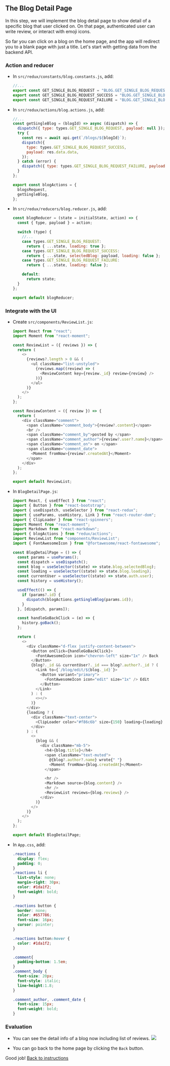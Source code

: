 ## The Blog Detail Page

In this step, we will implement the blog detail page to show detail of a specific blog that user clicked on. On that page, authenticated user can write review, or interact with emoji icons.

So far you can click on a blog on the home page, and the app will redirect you to a blank page with just a title. Let's start with getting data from the backend API.

### Action and reducer

- In `src/redux/constants/blog.constants.js`, add:
  ```javascript
  //...
  export const GET_SINGLE_BLOG_REQUEST = "BLOG.GET_SINGLE_BLOG_REQUEST";
  export const GET_SINGLE_BLOG_REQUEST_SUCCESS = "BLOG.GET_SINGLE_BLOG_REQUEST_SUCCESS";
  export const GET_SINGLE_BLOG_REQUEST_FAILURE = "BLOG.GET_SINGLE_BLOG_REQUEST_FAILURE";
  ```
- In `src/redux/actions/blog.actions.js`, add:
  ```javascript
  //...
  const getSingleBlog = (blogId) => async (dispatch) => {
    dispatch({ type: types.GET_SINGLE_BLOG_REQUEST, payload: null });
    try {
      const res = await api.get(`/blogs/${blogId}`);
      dispatch({
        type: types.GET_SINGLE_BLOG_REQUEST_SUCCESS,
        payload: res.data.data,
      });
    } catch (error) {
      dispatch({ type: types.GET_SINGLE_BLOG_REQUEST_FAILURE, payload: error });
    }
  };

  export const blogActions = {
    blogsRequest,
    getSingleBlog,
  };
  ```
- In `src/redux/reducers/blog.reducer.js`, add:
  ```javascript
  const blogReducer = (state = initialState, action) => {
    const { type, payload } = action;

    switch (type) {
      //...
      case types.GET_SINGLE_BLOG_REQUEST:
        return { ...state, loading: true };
      case types.GET_SINGLE_BLOG_REQUEST_SUCCESS:
        return { ...state, selectedBlog: payload, loading: false };
      case types.GET_SINGLE_BLOG_REQUEST_FAILURE:
        return { ...state, loading: false };

      default:
        return state;
    }
  };

  export default blogReducer;
  ```

### Integrate with the UI 

- Create `src/components/ReviewList.js`:
  ```javascript
  import React from "react";
  import Moment from "react-moment";

  const ReviewList = ({ reviews }) => {
    return (
      <>
        {reviews?.length > 0 && (
          <ul className="list-unstyled">
            {reviews.map((review) => (
              <ReviewContent key={review._id} review={review} />
            ))}
          </ul>
        )}
      </>
    );
  };

  const ReviewContent = ({ review }) => {
    return (
      <div className="comment">
        <span className="comment_body">{review?.content}</span>
        <br />
        <span className="comment_by">posted by </span>
        <span className="comment_author">{review?.user?.name}</span>
        <span className="comment_on"> on </span>
        <span className="comment_date">
          <Moment fromNow>{review?.createdAt}</Moment>
        </span>
      </div>
    );
  };

  export default ReviewList;
  ```

- In `BlogDetailPage.js`:
  ```javascript
  import React, { useEffect } from "react";
  import { Button } from "react-bootstrap";
  import { useDispatch, useSelector } from "react-redux";
  import { useParams, useHistory, Link } from "react-router-dom";
  import { ClipLoader } from "react-spinners";
  import Moment from "react-moment";
  import Markdown from "react-markdown";
  import { blogActions } from "redux/actions";
  import ReviewList from "components/ReviewList";
  import { FontAwesomeIcon } from "@fortawesome/react-fontawesome";

  const BlogDetailPage = () => {
    const params = useParams();
    const dispatch = useDispatch();
    const blog = useSelector((state) => state.blog.selectedBlog);
    const loading = useSelector((state) => state.blog.loading);
    const currentUser = useSelector((state) => state.auth.user);
    const history = useHistory();

    useEffect(() => {
      if (params?.id) {
        dispatch(blogActions.getSingleBlog(params.id));
      }
    }, [dispatch, params]);

    const handleGoBackClick = (e) => {
      history.goBack();
    };

    return (
      <>
        <div className="d-flex justify-content-between">
          <Button onClick={handleGoBackClick}>
            <FontAwesomeIcon icon="chevron-left" size="1x" /> Back
          </Button>
          {blog?._id && currentUser?._id === blog?.author?._id ? (
            <Link to={`/blog/edit/${blog._id}`}>
              <Button variant="primary">
                <FontAwesomeIcon icon="edit" size="1x" /> Edit
              </Button>
            </Link>
          ) : (
            <></>
          )}
        </div>
        {loading ? (
          <div className="text-center">
            <ClipLoader color="#f86c6b" size={150} loading={loading} />
          </div>
        ) : (
          <>
            {blog && (
              <div className="mb-5">
                <h4>{blog.title}</h4>
                <span className="text-muted">
                  @{blog?.author?.name} wrote{" "}
                  <Moment fromNow>{blog.createdAt}</Moment>
                </span>

                <hr />
                <Markdown source={blog.content} />
                <hr />
                <ReviewList reviews={blog.reviews} />
              </div>
            )}
          </>
        )}
      </>
    );
  };

  export default BlogDetailPage;
  ```

- In `App.css`, add:
  ```css
  .reactions {
    display: flex;
    padding: 0;
  }
  .reactions li {
    list-style: none;
    margin-right: 30px;
    color: #1da1f2;
    font-weight: bold;
  }

  .reactions button {
    border: none;
    color: #657786;
    font-size: 16px;
    cursor: pointer;
  }

  .reactions button:hover {
    color: #1da1f2;
  }

  .comment{
    padding-bottom: 1.5em;
  }
  .comment_body {
    font-size: 20px;
    font-style: italic;
    line-height:1.8;
  }

  .comment_author, .comment_date {
    font-size: 15px;
    font-weight: bold;
  }
  ```

### Evaluation

- You can see the detail info of a blog now including list of reviews.
  ![](./images/A00_blog_detail.png)

- You can go back to the home page by clicking the `Back` button.

Good job! [Back to instructions](/README.md)